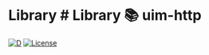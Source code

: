   # Library # Library 📚 uim-http
[![D](https://github.com/UIMSolutions/uim/actions/workflows/uim-http.yml/badge.svg)](https://github.com/UIMSolutions/uim/actions/workflows/uim-http.yml)
[![License](https://img.shields.io/badge/License-Apache_2.0-blue.svg)](https://opensource.org/licenses/Apache-2.0)
